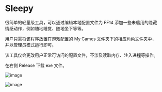 # Sleepy

很简单的轻量级工具，可以通过编辑本地配置文件为 FF14 添加一些未启用的隐藏情感动作，例如随地睡觉、随地坐下等等。  
  
用户只需将该程序放置在游戏配置的 My Games 文件夹下的相应角色文件夹中，并以管理员模式运行即可。  
  
该工具仅会更改用户正常可访问的配置文件，不涉及读取内存、注入进程等操作。  

在右侧 Release 下载 exe 文件。
  
  
![image](https://user-images.githubusercontent.com/85232361/224497118-f25fbbf2-5623-4eac-96b2-9717681f506e.png)  

![image](https://user-images.githubusercontent.com/85232361/224501810-ba707792-0619-4fed-8fd0-297449b64ea9.png)  
